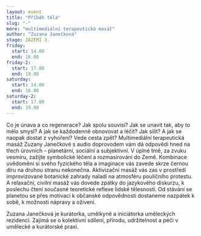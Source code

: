 ```yaml
---
layout: event
title: "Příběh těla"
slug: "-"
more: "multimediální terapeutická masáž"
author: "Zuzana Janečková"
stage: ZÁZEMÍ 3.
friday:
  start: 14.00
  end: 16.00
friday-2:
  start: 17.00
  end: 19.00
saturday:
  start: 14.00
  end: 16.00
saturday-2:
  start: 17.00
  end: 19.00
---
```


Co je únava a co regenerace? Jak spolu souvisí? Jak se unavit tak, aby to mělo smysl? A jak se každodenně obnovovat a léčit? Jak sílit? A jak se naopak dostat z vyhoření? Vede cesta zpět? Multimediální terapeutická masáž Zuzany Janečkové s audio doprovodem vám dá odpovědi hned na třech úrovních – planetární, sociální a subjektivní. V úplné tmě, za zvuku vesmíru, zažijte symbolické léčení a rozmasírování do Země. Kombinace uvědomění si svého fyzického těla a imaginace vás zavede skrze černou díru na druhou stranu nekonečna. Aktivizační masáž vás zas v prostředí improvizované botanické zahrady naladí na atmosféru pouličního protestu. A relaxační, civilní masáž vás dovede zpátky do jazykového diskurzu, k poslechu čtení současné teoretické reflexe lidské tělesnosti. Od stávání se planetou se přes motivaci k občanské odpovědnosti dostaneme nazpátek k sobě, k možnosti nápravy a oživení.

Zuzana Janečková je kurátorka, umělkyně a iniciátorka uměleckých rezidencí. Zajímá se o kolektivní sdílení, přírodu, udržitelnost a péči v umělecké a kurátorské praxi.
